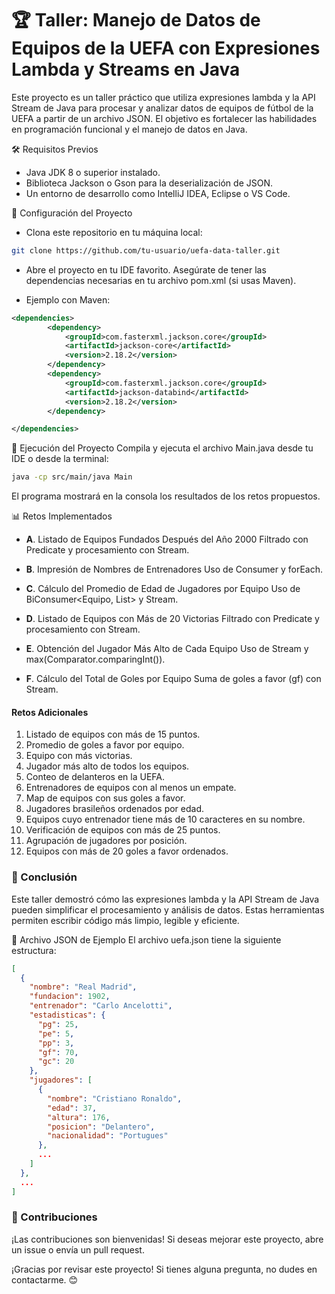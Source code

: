 # 🏆 Taller: Manejo de Datos de Equipos de la UEFA con Expresiones Lambda y Streams en Java
Este proyecto es un taller práctico que utiliza expresiones lambda y la API Stream de Java para procesar y analizar datos de equipos de fútbol de la UEFA a partir de un archivo JSON. El objetivo es fortalecer las habilidades en programación funcional y el manejo de datos en Java.

🛠️ Requisitos Previos
- Java JDK 8 o superior instalado.
- Biblioteca Jackson o Gson para la deserialización de JSON.
- Un entorno de desarrollo como IntelliJ IDEA, Eclipse o VS Code.

🚀 Configuración del Proyecto
- Clona este repositorio en tu máquina local:
````bash
git clone https://github.com/tu-usuario/uefa-data-taller.git
````
- Abre el proyecto en tu IDE favorito.
Asegúrate de tener las dependencias necesarias en tu archivo pom.xml (si usas Maven).

- Ejemplo con Maven:

````xml
<dependencies>
        <dependency>
            <groupId>com.fasterxml.jackson.core</groupId>
            <artifactId>jackson-core</artifactId>
            <version>2.18.2</version>
        </dependency>
        <dependency>
            <groupId>com.fasterxml.jackson.core</groupId>
            <artifactId>jackson-databind</artifactId>
            <version>2.18.2</version>
        </dependency>

</dependencies>
````

🏁 Ejecución del Proyecto
Compila y ejecuta el archivo Main.java desde tu IDE o desde la terminal:
````bash
java -cp src/main/java Main
````
El programa mostrará en la consola los resultados de los retos propuestos.

📊 Retos Implementados
- **A**. Listado de Equipos Fundados Después del Año 2000
Filtrado con Predicate<Equipo> y procesamiento con Stream.

- **B**. Impresión de Nombres de Entrenadores
Uso de Consumer<Equipo> y forEach.

- **C**. Cálculo del Promedio de Edad de Jugadores por Equipo
Uso de BiConsumer<Equipo, List<Jugador>> y Stream.

- **D**. Listado de Equipos con Más de 20 Victorias
Filtrado con Predicate<Equipo> y procesamiento con Stream.

- **E**. Obtención del Jugador Más Alto de Cada Equipo
Uso de Stream y max(Comparator.comparingInt()).

- **F**. Cálculo del Total de Goles por Equipo
Suma de goles a favor (gf) con Stream.

#### Retos Adicionales
1. Listado de equipos con más de 15 puntos.
2. Promedio de goles a favor por equipo.
3. Equipo con más victorias.
4. Jugador más alto de todos los equipos.
5. Conteo de delanteros en la UEFA.
6. Entrenadores de equipos con al menos un empate.
7. Map de equipos con sus goles a favor.
8. Jugadores brasileños ordenados por edad.
9. Equipos cuyo entrenador tiene más de 10 caracteres en su nombre.
10. Verificación de equipos con más de 25 puntos.
11. Agrupación de jugadores por posición.
12. Equipos con más de 20 goles a favor ordenados.

### 📝 Conclusión
Este taller demostró cómo las expresiones lambda y la API Stream de Java pueden simplificar el procesamiento y análisis de datos. Estas herramientas permiten escribir código más limpio, legible y eficiente.

📂 Archivo JSON de Ejemplo
El archivo uefa.json tiene la siguiente estructura:

````json
[
  {
    "nombre": "Real Madrid",
    "fundacion": 1902,
    "entrenador": "Carlo Ancelotti",
    "estadisticas": {
      "pg": 25,
      "pe": 5,
      "pp": 3,
      "gf": 70,
      "gc": 20
    },
    "jugadores": [
      {
        "nombre": "Cristiano Ronaldo",
        "edad": 37,
        "altura": 176,
        "posicion": "Delantero",
        "nacionalidad": "Portugues"
      },
      ...
    ]
  },
  ...
]
````

### 🙌 Contribuciones
¡Las contribuciones son bienvenidas! Si deseas mejorar este proyecto, abre un issue o envía un pull request.

¡Gracias por revisar este proyecto! Si tienes alguna pregunta, no dudes en contactarme. 😊
